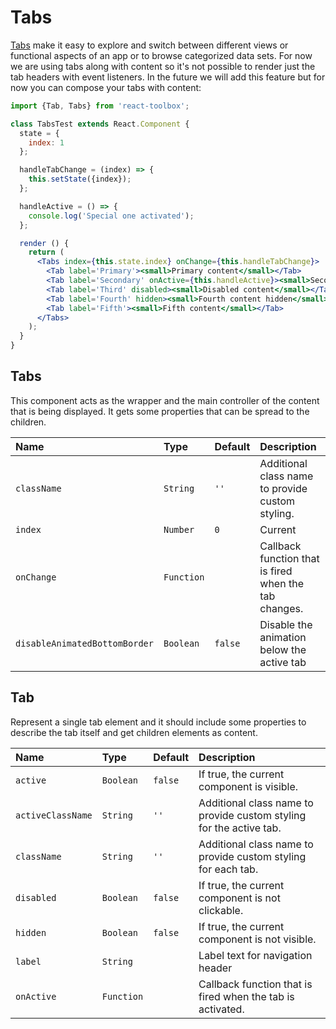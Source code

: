 # Tabs

[Tabs](https://www.google.com/design/spec/components/tabs.html) make it easy to explore and switch between different views or functional aspects of an app or to browse categorized data sets. For now we are using tabs along with content so it's not possible to render just the tab headers with event listeners. In the future we will add this feature but for now you can compose your tabs with content:

<!-- example -->
```jsx
import {Tab, Tabs} from 'react-toolbox';

class TabsTest extends React.Component {
  state = {
    index: 1
  };

  handleTabChange = (index) => {
    this.setState({index});
  };

  handleActive = () => {
    console.log('Special one activated');
  };

  render () {
    return (
      <Tabs index={this.state.index} onChange={this.handleTabChange}>
        <Tab label='Primary'><small>Primary content</small></Tab>
        <Tab label='Secondary' onActive={this.handleActive}><small>Secondary content</small></Tab>
        <Tab label='Third' disabled><small>Disabled content</small></Tab>
        <Tab label='Fourth' hidden><small>Fourth content hidden</small></Tab>
        <Tab label='Fifth'><small>Fifth content</small></Tab>
      </Tabs>
    );
  }
}
```

## Tabs

This component acts as the wrapper and the main controller of the content that is being displayed. It gets some properties that can be spread to the children.

| Name              | Type          | Default         | Description|
|:-----|:-----|:-----|:-----|
| `className`                   | `String`        | `''`            | Additional class name to provide custom styling.|
| `index`                       | `Number`        | `0`             | Current <Tab> |
| `onChange`                    | `Function`      |                 | Callback function that is fired when the tab changes.|
| `disableAnimatedBottomBorder` | `Boolean`       | `false`         | Disable the animation below the active tab

## Tab

Represent a single tab element and it should include some properties to describe the tab itself and get children elements as content.

| Name              | Type          | Default         | Description|
|:-----|:-----|:-----|:-----|
| `active`          | `Boolean`       | `false`         | If true, the current component is visible.|
| `activeClassName` | `String`        | `''`            | Additional class name to provide custom styling for the active tab.|
| `className`       | `String`        | `''`            | Additional class name to provide custom styling for each tab.|
| `disabled`        | `Boolean`       | `false`         | If true, the current component is not clickable.|
| `hidden`          | `Boolean`       | `false`         | If true, the current component is not visible.|
| `label`           | `String`        |                 | Label text for navigation header |
| `onActive`        | `Function`      |                 | Callback function that is fired when the tab is activated. |
